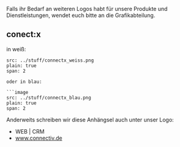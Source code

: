 Falls ihr Bedarf an weiteren Logos habt für unsere Produkte und Dienstleistungen, wendet euch bitte an die Grafikabteilung.

## conect:x
in weiß:

```image
src: ../stuff/connectx_weiss.png
plain: true
span: 2

oder in blau:

```image
src: ../stuff/connectx_blau.png
plain: true
span: 2
```


Anderweits schreiben wir diese Anhängsel auch unter unser Logo:
- WEB | CRM
- www.connectiv.de
